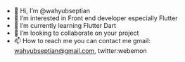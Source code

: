 - 👋 Hi, I’m @wahyubseptian
- 👀 I’m interested in Front end developer especially Flutter
- 🌱 I’m currently learning Flutter Dart
- 💞️ I’m looking to collaborate on your project
- 📫 How to reach me you can contact me gmail: wahyubseptian@gmail.com, twitter:webemon

